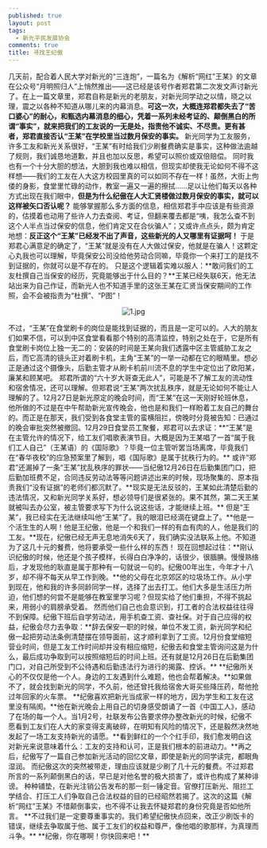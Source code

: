 ```yaml
---
published: true
layout: post
tags:
  - 新光平民发展协会
comments: true
title: 寻找王纪傲
---
```

几天前，配合着人民大学对新光的“三连炮”，一篇名为《解析“网红”王某》的文章在公众号“月明照归人”上悄然推出——这已经是该号作者郑君第二次发文声讨新光了。在上一篇文章里，郑君自称是新光的老朋友，对新光同学动之以情，晓之以理，震之以各种不知道从哪儿来的内幕消息。**可这一次，大概连郑君都失去了“苦口婆心”的耐心，和甄选内幕消息的细心，凭着一系列未经考证的、颠倒黑白的所谓“事实”，就来把我们的工友说的一无是处，指责他不诚实、不尽责。更有甚者，郑君直接否认“王某”在学校里当过数月保安的事实。**
新光同学为工友服务，许多工友和新光关系很好，“王某”有时给我们少刷餐费确实是事实，这种做法逾越了规则，我们诚恳地道歉，并且也加以反思，希望可以照价或双倍赔偿。
同时我也有一个十分大胆的想法，大胆到我也难以相信，但现实却使我无论如何不得不这样想——我们的工友在人大这方校园里真的可以如同不存在一样！虽然，大街上佝偻的身影，食堂里忙碌的动作，教室一遍又一遍的擦拭……足以让他们每天以各种方式出现在我们眼中，**但是为什么纪傲在人大汇贤楼做过数月保安的事实，就可以这样被矢口否认呢？**
能够掌握那么多方面的信息，相信郑君手中应该是有些资源的，估摸着也动用了些许人力去查阅、考证，但翻来覆去都是“咦，我怎么查不到这个人半点当过保安的信息，他们肯定又在合伙骗人”；又或许点点头，颇为肯定地想：**反正这个“王某”已经发不出了声音，这些新光的人又哪里有证据呵！**
于是郑君心满意足的确定了，“王某”就是没有在人大做过保安，他就是在骗人！这颗定心丸我也可以理解，毕竟保安公司没给他劳动合同嘛，毕竟你一个来打工的是找不到证据的，你就可以是不存在的。
只是这个逻辑着实难以服人：**敢问我们的工友杜撰自己当保安的经历，究竟能够出于什么目的？**王某已经失联6天，他无法站出来为自己作证，而新光人也不知道手里的这张王某在汇贤当保安期间的工作照，会不会被指责为“杜撰”、“P图”！
<p align="center"><img src="https://i.loli.net/2019/01/24/5c498125c5678.jpg" alt="1.jpg" title="1.jpg" /></p>
不过，“王某”在食堂刷卡的岗位是能找到证据的，而且是一定可以的。人大的朋友们如果不信，可以到中区食堂看看那个特别的高清监控，特别之处在于，它是所有食堂刷卡岗位上独一无二的：安装的时间是王某向我们透露中区主管威胁工友之后，而它高清的镜头正对着刷卡机，主角“王某”的一举一动都在它的眼睛里。想必正是通过这个摄像头，后勤主管才从刷卡机前川流不息的学生中定位出了欧阳某，廉某和顾某吧。
郑君所谓的“六十岁大哥查无此人”，可能是不了解工友的流动性和宿舍情况，还可以理解。但郑君说“王某”两次扰乱秩序，就是无论如何不能让人理解的了。12月27日是新光原定的晚会时间，而“王某”在这一天刚好轮班休息，他所做的不过是在中午帮助新光宣传晚会，他也是和我们一样盼着工友自己的舞台的。而正是在那天，我们受到各食堂主管的蛮横阻拦，傍晚时分竟被告知：已通过的晚会审批突然被撤回。12月29日食堂员工聚餐，郑君可以去求证：**“王某”是在主管允许的情况下，给工友们唱歌表演节目。大概是因为王某唱了一首“属于我们工人自己”（王某语）的《国际歌》？毕竟一位主管听罢当场离席，毕竟我们在“春华夜校”的应急预案里了解到，唱《国际歌》是属于扰秩行为的。**
或许“郑君”还漏掉了一条“王某”扰乱秩序的罪状——当纪傲12月26日在后勤集团门口，把后勤加班费不足，合同违反劳动法等等问题讲述出来的时候，现场聚集的、原本指责我们“没有证据”的老师们都沉默了。**现实是无法反驳的，王某如此清楚后勤的违法情况，又和新光同学关系好，想必领导们是很紧张的。果不其然，第二天王某就被叫去办公室，被主管要求写下为什么说这些话，才能继续上班。**
但是“王某”，我已经实在无法继续叫他“王某”了。我的眼泪已经滴在键盘上了。**他是一个活生生的人啊！他是王纪傲，他是一个和我们一样的有血有肉的人，他是我们的工友。**现在，纪傲已经无声无息地消失6天了，我们确实没法联系上他。不知道为了这几十元的餐费，他将要承受一些什么样的东西！
现在回想起过往：**刚认识纪傲的时候，他还是个孩子模样，长得白白净净的，话很少，很腼腆。慢慢熟络后，才发现他的耿直是属于那种有一句就说一句的。纪傲00年出生，今年才十八岁，却不得不每天从早工作到晚。**他的父母在北京郊区的垃圾场工作。从小学到现在，他和我的许多同龄同学一样，选择了出去打工。他们大多是生活压力所迫，他们想的何尝不是能够在教室里学习呢？但现实给了他们重担，不得不挑起来，用弱小的肩膀承受着。
然而他们自己也会意识到，打工者的合法权益往往得不到保障。纪傲下班后自学劳动法，用手机查工资、查社保。对于自己应得的权益，纪傲会尽力去争取：**辞去保安一职的时候，单位不发工资，新光同学和纪傲一起把劳动法条例清楚摆在领导面前，这才顺利拿到了工资。12月份食堂缩短营业时间，但是工友工作时间却并没有相应缩短，纪傲去和食堂主管询问这是为什么，最后成功争取到可以按照缩短后的时间上班。还有就是12月26日在后勤集团门口，对自己所受到不公待遇和后勤违法行为进行的揭露、控诉。**
**纪傲所关心的不仅仅是他一个人。身边的工友遇到什么难题，他也会帮着解决。**如果做不了，就会找到新光的同学，不久前，他还曾托我给宿舍大哥买些降压药，帮他抢过年回家的火车票。
**纪傲喜欢把新光当成家一样的地方，因为学生和工友在这里没有隔阂。**他在新光晚会上用自己的切身感受朗诵了一首《中国工人》，感动了在场的每一个人。当1月2号，社联发布公告要求停办整改新光的时候，纪傲不愿看到工友们在人大的家变得支离破碎，在明知有风险的情况下，还是毅然决然地发起了一场工友支持新光的请愿。**看到鲜红的一个个红手印，我们愈发明白这对新光来说意味着什么：工友的支持和认可，正是我们根本的前进动力。**再之后，纪傲写了一篇自己参加新光活动的回忆文章，即使是新光的同学读完，都眼角湿润。
而纪傲这次的突然被带走，理由应该就是少刷了几十元的餐费。不过郑君所言的一系列颠倒黑白的话，早已是对他名誉的极大损害了，或许也构成了某种诽谤。
种种铺垫，在新光注销公告发布的那一刻一锤定音。官僚打压新光、阻拦工学结合、打压工人们争取自己合法权益的目的已经昭然若揭了。这次的这篇《解析“网红”王某》不惜颠倒事实，也不得不让我去怀疑郑君的身份究竟是否如他所言。
**不过我们是一定要尊重事实的。我们希望纪傲快点回来，改正少刷饭卡的错误，继续去争取属于他、属于工友们的权益和尊严，像他唱的歌那样，为真理而斗争。**
**纪傲，你在哪啊！你快回来吧！**
